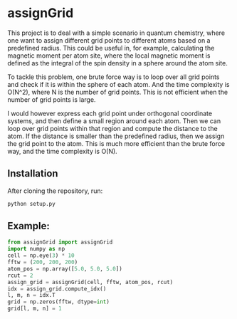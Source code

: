 # assignGrid
This project is to deal with a simple scenario in quantum chemistry, where one want to assign 
different grid points to different atoms based on a predefined radius. This could be useful in, for example, 
calculating the magnetic moment per atom site, where the local magnetic moment is defined as the integral of the spin density 
in a sphere around the atom site.


To tackle this problem, one brute force way is to loop over all grid points and check if it is within the sphere of each atom. 
And the time complexity is O(N^2), where N is the number of grid points. This is not efficient when the number of grid points is large. 


I would however express each grid point under orthogonal coordinate systems, and then define a small region around each atom. Then we can
loop over grid points within that region and compute the distance to the atom. If the distance is smaller than the predefined radius, then we assign the grid point to the atom. 
This is much more efficient than the brute force way, and the time complexity is O(N).

## Installation
After cloning the repository, run:
```bash
python setup.py
```

## Example:
```python
from assignGrid import assignGrid
import numpy as np
cell = np.eye(3) * 10
fftw = (200, 200, 200)
atom_pos = np.array([5.0, 5.0, 5.0])
rcut = 2
assign_grid = assignGrid(cell, fftw, atom_pos, rcut)
idx = assign_grid.compute_idx()
l, m, n = idx.T
grid = np.zeros(fftw, dtype=int)
grid[l, m, n] = 1
```
